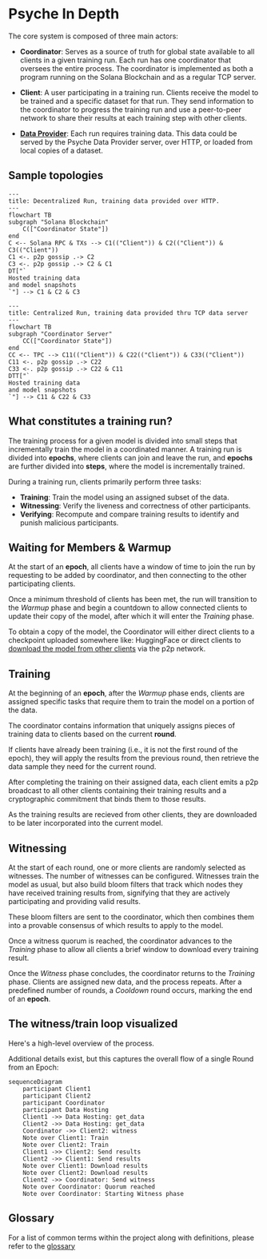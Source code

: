 # Psyche In Depth

The core system is composed of three main actors:

- **Coordinator**: Serves as a source of truth for global state available to all clients in a given training run. Each run has one coordinator that oversees the entire process. The coordinator is implemented as both a program running on the Solana Blockchain and as a regular TCP server.

- **Client**: A user participating in a training run. Clients receive the model to be trained and a specific dataset for that run. They send information to the coordinator to progress the training run and use a peer-to-peer network to share their results at each training step with other clients.

- **[Data Provider](./data-provider.md)**: Each run requires training data. This data could be served by the Psyche Data Provider server, over HTTP, or loaded from local copies of a dataset.

## Sample topologies

```mermaid
---
title: Decentralized Run, training data provided over HTTP.
---
flowchart TB
subgraph "Solana Blockchain"
    C(["Coordinator State"])
end
C <-- Solana RPC & TXs --> C1(("Client")) & C2(("Client")) & C3(("Client"))
C1 <-. p2p gossip .-> C2
C3 <-. p2p gossip .-> C2 & C1
DT["`
Hosted training data
and model snapshots
`"] --> C1 & C2 & C3
```

```mermaid
---
title: Centralized Run, training data provided thru TCP data server
---
flowchart TB
subgraph "Coordinator Server"
    CC(["Coordinator State"])
end
CC <-- TPC --> C11(("Client")) & C22(("Client")) & C33(("Client"))
C11 <-. p2p gossip .-> C22
C33 <-. p2p gossip .-> C22 & C11
DTT["`
Hosted training data
and model snapshots
`"] --> C11 & C22 & C33
```

## What constitutes a training run?

The training process for a given model is divided into small steps that incrementally train the model in a coordinated manner. A training run is divided into **epochs**, where clients can join and leave the run, and **epochs** are further divided into **steps**, where the model is incrementally trained.

During a training run, clients primarily perform three tasks:

- **Training**: Train the model using an assigned subset of the data.
- **Witnessing**: Verify the liveness and correctness of other participants.
- **Verifying**: Recompute and compare training results to identify and punish malicious participants.

## Waiting for Members & Warmup

At the start of an **epoch**, all clients have a window of time to join the run by requesting to be added by coordinator, and then connecting to the other participating clients.

Once a minimum threshold of clients has been met, the run will transition to the _Warmup_ phase and begin a countdown to allow connected clients to update their copy of the model, after which it will enter the _Training_ phase.

To obtain a copy of the model, the Coordinator will either direct clients to a checkpoint uploaded somewhere like: HuggingFace or direct clients to [download the model from other clients](./model-sharing.md) via the p2p network.

## Training

At the beginning of an **epoch**, after the _Warmup_ phase ends, clients are assigned specific tasks that require them to train the model on a portion of the data.

The coordinator contains information that uniquely assigns pieces of training data to clients based on the current **round**.

If clients have already been training (i.e., it is not the first round of the epoch), they will apply the results from the previous round, then retrieve the data sample they need for the current round.

After completing the training on their assigned data, each client emits a p2p broadcast to all other clients containing their training results and a cryptographic commitment that binds them to those results.

As the training results are recieved from other clients, they are downloaded to be later incorporated into the current model.

## Witnessing

At the start of each round, one or more clients are randomly selected as witnesses. The number of witnesses can be configured. Witnesses train the model as usual, but also build bloom filters that track which nodes they have received training results from, signifying that they are actively participating and providing valid results.

These bloom filters are sent to the coordinator, which then combines them into a provable consensus of which results to apply to the model.

Once a witness quorum is reached, the coordinator advances to the _Training_ phase to allow all clients a brief window to download every training result.

Once the _Witness_ phase concludes, the coordinator returns to the _Training_ phase. Clients are assigned new data, and the process repeats. After a predefined number of rounds, a _Cooldown_ round occurs, marking the end of an **epoch**.

## The witness/train loop visualized

Here's a high-level overview of the process.

Additional details exist, but this captures the overall flow of a single Round from an Epoch:

```mermaid
sequenceDiagram
    participant Client1
    participant Client2
    participant Coordinator
    participant Data Hosting
    Client1 ->> Data Hosting: get_data
    Client2 ->> Data Hosting: get_data
    Coordinator ->> Client2: witness
    Note over Client1: Train
    Note over Client2: Train
    Client1 ->> Client2: Send results
    Client2 ->> Client1: Send results
    Note over Client1: Download results
    Note over Client2: Download results
    Client2 ->> Coordinator: Send witness
    Note over Coordinator: Quorum reached
    Note over Coordinator: Starting Witness phase
```

## Glossary

For a list of common terms within the project along with definitions, please refer to the [glossary](./glossary.md)
